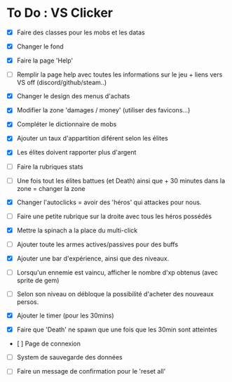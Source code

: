 To Do : VS Clicker
===

- [x] Faire des classes pour les mobs et les datas

- [x] Changer le fond

- [x] Faire la page 'Help'

- [ ] Remplir la page help avec toutes les informations sur le jeu + liens vers VS off (discord/github/steam..)

- [x] Changer le design des menus d'achats

- [x] Modifier la zone 'damages / money' (utiliser des favicons...)

- [x] Compléter le dictionnaire de mobs

- [x] Ajouter un taux d'appartition diférent selon les élites

- [x] Les élites doivent rapporter plus d'argent

- [ ] Faire la rubriques stats

- [ ] Une fois tout les élites battues (et Death) ainsi que + 30 minutes dans la zone = changer la zone

- [x] Changer l'autoclicks = avoir des 'héros' qui attackes pour nous.

- [ ] Faire une petite rubrique sur la droite avec tous les héros possédés

- [x] Mettre la spinach a la place du multi-click

- [ ] Ajouter toute les armes actives/passives pour des buffs

- [x] Ajouter une bar d'expérience, ainsi que des niveaux.

- [ ] Lorsqu'un ennemie est vaincu, afficher le nombre d'xp obtenus (avec sprite de gem)

- [ ] Selon son niveau on débloque la possibilité d'acheter des nouveaux persos.

- [x] Ajouter le timer (pour les 30mins)

- [x] Faire que 'Death' ne spawn que une fois que les 30min sont atteintes

- [ ] Page de connexion

- [ ] System de sauvegarde des données

- [ ] Faire un message de confirmation pour le 'reset all'
